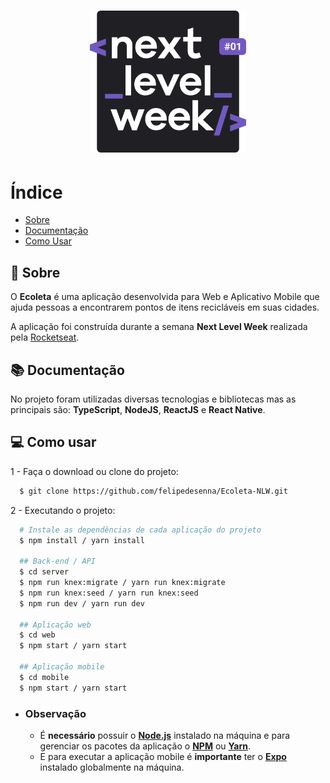 <h1 align="center">
    <img alt="Next Level Week" src="web/src/assets/logo-nlw.svg" width="250px" />
</h1>

# Índice

- [Sobre](#sobre)
- [Documentação](#documentacao)
- [Como Usar](#como-usar)

<a id="sobre"></a>

## :memo: Sobre

O **Ecoleta** é uma aplicação desenvolvida para Web e Aplicativo Mobile que ajuda pessoas a encontrarem pontos de itens recicláveis em suas cidades.

A aplicação foi construída durante a semana **Next Level Week** realizada pela [Rocketseat](https://rocketseat.com.br/).

<a id="documentacao"></a>

## :books: Documentação

No projeto foram utilizadas diversas tecnologias e bibliotecas mas as principais são: **TypeScript**, **NodeJS**, **ReactJS** e **React Native**.

<a id="como-usar"></a>

## :computer: Como usar

1 - Faça o download ou clone do projeto:

```sh
  $ git clone https://github.com/felipedesenna/Ecoleta-NLW.git
```

2 - Executando o projeto:

```sh
  # Instale as dependências de cada aplicação do projeto
  $ npm install / yarn install

  ## Back-end / API
  $ cd server
  $ npm run knex:migrate / yarn run knex:migrate
  $ npm run knex:seed / yarn run knex:seed
  $ npm run dev / yarn run dev

  ## Aplicação web
  $ cd web
  $ npm start / yarn start

  ## Aplicação mobile
  $ cd mobile
  $ npm start / yarn start
```

- ### **Observação**

  - É **necessário** possuir o **[Node.js](https://nodejs.org/en/download/)** instalado na máquina e para gerenciar os pacotes da aplicação o **[NPM](https://www.npmjs.com/get-npm)** ou **[Yarn](https://yarnpkg.com/getting-started/install)**.
  - E para executar a aplicação mobile é **importante** ter o **[Expo](https://expo.io/learn)** instalado globalmente na máquina.
